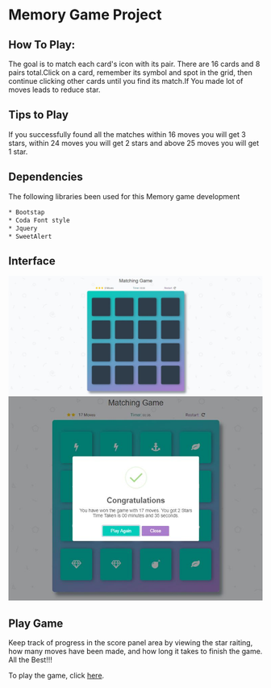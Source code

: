 # Memory Game Project

## How To Play:

The goal is to match each card's icon with its pair. There are 16 cards and 8 pairs total.Click on a card, remember its symbol and spot in the grid, then continue clicking other cards until you find its match.If You made lot of moves leads to reduce star.

## Tips to Play

If you successfully found  all the matches within 16 moves you will get 3 stars, within 24 moves you will get 2 stars and above 25 moves you will get 1 star.

## Dependencies

The following libraries been used for this Memory game development

    * Bootstap
    * Coda Font style
    * Jquery
    * SweetAlert
    
## Interface

![New Game](https://github.com/Lingachan/Udacity/blob/master/Project3/img/Newgame.JPG?raw=true)
      ![Finished Game](https://github.com/Lingachan/Udacity/blob/master/Project3/img/gameWon.JPG?raw=true)

## Play Game

Keep track of progress in the score panel area by viewing the star raiting, how many moves have been made, and how long it takes to finish the game.
All the Best!!!

To play the game, click [here](https://lingachan.github.io/Project2/).